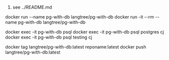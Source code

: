 1. see ../README.md

docker run --name pg-with-db langtree/pg-with-db
docker run -it --rm --name pg-with-db langtree/pg-with-db


docker exec -it pg-with-db psql <db-name> <user-name> 
docker exec -it pg-with-db psql postgres cj 
docker exec -it pg-with-db psql testing cj 


docker tag langtree/pg-with-db:latest reponame:latest
docker push langtree/pg-with-db:latest

